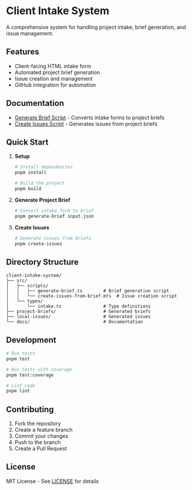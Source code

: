 # Client Intake System

A comprehensive system for handling project intake, brief generation, and issue management.

## Features

- Client-facing HTML intake form
- Automated project brief generation
- Issue creation and management
- GitHub integration for automation

## Documentation

- [Generate Brief Script](docs/generate-brief.md) - Converts intake forms to project briefs
- [Create Issues Script](docs/create-issues-from-brief.md) - Generates issues from project briefs

## Quick Start

1. **Setup**

   ```bash
   # Install dependencies
   pnpm install

   # Build the project
   pnpm build
   ```

2. **Generate Project Brief**

   ```bash
   # Convert intake form to brief
   pnpm generate-brief input.json
   ```

3. **Create Issues**
   ```bash
   # Generate issues from briefs
   pnpm create-issues
   ```

## Directory Structure

```
client-intake-system/
├── src/
│   ├── scripts/
│   │   ├── generate-brief.ts        # Brief generation script
│   │   └── create-issues-from-brief.mts  # Issue creation script
│   └── types/
│       └── intake.ts                # Type definitions
├── project-briefs/                  # Generated briefs
├── local-issues/                    # Generated issues
└── docs/                            # Documentation
```

## Development

```bash
# Run tests
pnpm test

# Run tests with coverage
pnpm test:coverage

# Lint code
pnpm lint
```

## Contributing

1. Fork the repository
2. Create a feature branch
3. Commit your changes
4. Push to the branch
5. Create a Pull Request

## License

MIT License - See [LICENSE](LICENSE) for details
